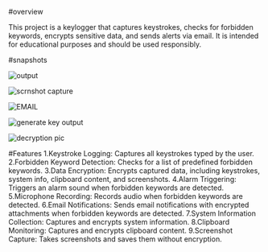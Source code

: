 #overview

This project is a keylogger that captures keystrokes, checks for forbidden keywords, encrypts sensitive data, and sends alerts via email. It is intended for educational purposes and should be used responsibly.

#snapshots

![output](https://github.com/user-attachments/assets/96fd441c-f581-45e3-9277-bf630e44e9f5)

![scrnshot capture](https://github.com/user-attachments/assets/a9072a8b-a80f-4886-be5f-9ba7521acf90)

![EMAIL](https://github.com/user-attachments/assets/d273121d-1325-48d4-bc0c-35b2c8c6d98d)

![generate key output](https://github.com/user-attachments/assets/5b43ff5b-7f27-48a5-82fa-4afca16915a4)

![decryption  pic](https://github.com/user-attachments/assets/610647b3-c4b4-4953-bfe1-2a407a590807)

#Features
1.Keystroke Logging: Captures all keystrokes typed by the user.
2.Forbidden Keyword Detection: Checks for a list of predefined forbidden keywords.
3.Data Encryption: Encrypts captured data, including keystrokes, system info, clipboard content, and screenshots.
4.Alarm Triggering: Triggers an alarm sound when forbidden keywords are detected.
5.Microphone Recording: Records audio when forbidden keywords are detected.
6.Email Notifications: Sends email notifications with encrypted attachments when forbidden keywords are detected.
7.System Information Collection: Captures and encrypts system information.
8.Clipboard Monitoring: Captures and encrypts clipboard content.
9.Screenshot Capture: Takes screenshots and saves them without encryption.





